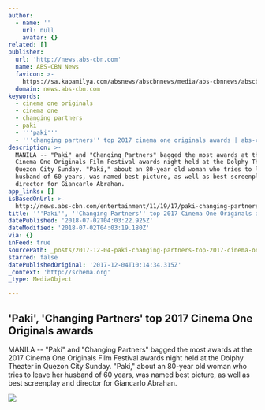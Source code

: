 ```yaml
---
author:
  - name: ''
    url: null
    avatar: {}
related: []
publisher:
  url: 'http://news.abs-cbn.com'
  name: ABS-CBN News
  favicon: >-
    https://sa.kapamilya.com/absnews/abscbnnews/media/abs-cbnnews/abscbnmaster/newsfavicon.png
  domain: news.abs-cbn.com
keywords:
  - cinema one originals
  - cinema one
  - changing partners
  - paki
  - '''paki'''
  - '''changing partners'' top 2017 cinema one originals awards | abs-cbn news'
description: >-
  MANILA -- "Paki" and "Changing Partners" bagged the most awards at the 2017
  Cinema One Originals Film Festival awards night held at the Dolphy Theater in
  Quezon City Sunday. "Paki," about an 80-year old woman who tries to leave her
  husband of 60 years, was named best picture, as well as best screenplay and
  director for Giancarlo Abrahan.
app_links: []
isBasedOnUrl: >-
  http://news.abs-cbn.com/entertainment/11/19/17/paki-changing-partners-top-2017-cinema-one-originals-awards
title: '''Paki'', ''Changing Partners'' top 2017 Cinema One Originals awards'
datePublished: '2018-07-02T04:03:22.925Z'
dateModified: '2018-07-02T04:03:19.180Z'
via: {}
inFeed: true
sourcePath: _posts/2017-12-04-paki-changing-partners-top-2017-cinema-one-originals-aw.md
starred: false
datePublishedOriginal: '2017-12-04T10:14:34.315Z'
_context: 'http://schema.org'
_type: MediaObject

---
```

<article style=""><h1>'Paki', 'Changing Partners' top 2017 Cinema One Originals awards</h1><p>MANILA -- "Paki" and "Changing Partners" bagged the most awards at the 2017 Cinema One Originals Film Festival awards night held at the Dolphy Theater in Quezon City Sunday. "Paki," about an 80-year old woman who tries to leave her husband of 60 years, was named best picture, as well as best screenplay and director for Giancarlo Abrahan.</p><img src="https://sa.kapamilya.com/absnews/abscbnnews/media/2017/entertainment/11/19/111917-cinema1.jpg" /></article>